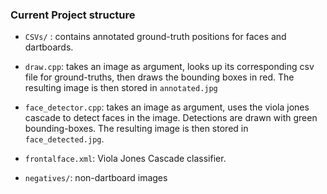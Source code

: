 ### Current Project structure



* `CSVs/` : contains annotated ground-truth positions for faces and dartboards. 

* `draw.cpp`: takes an image as argument, looks up its corresponding csv file for ground-truths, then draws the  bounding boxes in red. The resulting 
image is then stored in `annotated.jpg`

* `face_detector.cpp`: takes an image as argument, uses the viola jones cascade to detect faces in the image. Detections are drawn with green bounding-boxes.  The resulting image is then stored in `face_detected.jpg`. 
 
 * `frontalface.xml`: Viola Jones Cascade classifier. 
 
 * `negatives/`: non-dartboard images 
 
